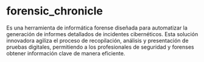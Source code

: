 # forensic_chronicle
Es una herramienta de informática forense diseñada para automatizar la generación de informes detallados de incidentes cibernéticos. Esta solución innovadora agiliza el proceso de recopilación, análisis y presentación de pruebas digitales, permitiendo a los profesionales de seguridad y forenses obtener información clave de manera eficiente.
